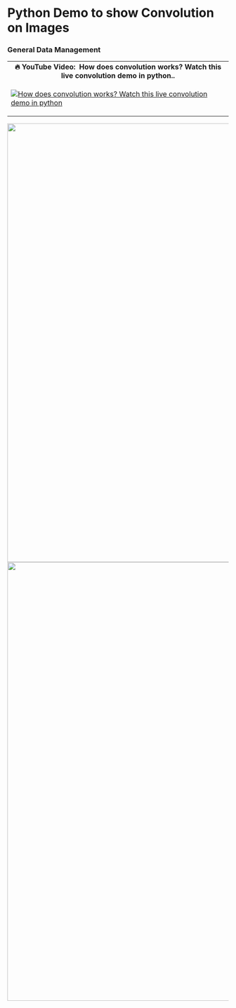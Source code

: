 # Python Demo to show Convolution on Images #

### General Data Management ###

<table class="table table-striped table-bordered table-vcenter">
    <tr>
        <td align="center"><b>🔥&nbsp;YouTube Video:&nbsp; How does convolution works? Watch this live convolution demo in python..</b></td>
    </tr>
    <tr>
        <td>
            <div>
                
[![How does convolution works? Watch this live convolution demo in python](https://img.youtube.com/vi/PlxbPWOpXQo/0.jpg)](https://www.youtube.com/watch?v=PlxbPWOpXQo)

  </tr>
</table>

<div align="center">
  <img src="https://github.com/prodramp/DeepWorks/blob/main/ConvolutionOnImageDemo/images/demo-flow.png?raw=true" width="1000" />
</div> 

<div align="center">
  <img src="https://github.com/prodramp/DeepWorks/blob/main/ConvolutionOnImageDemo/images/conv-cnn-explainer.png" width="1000" />
</div> 


